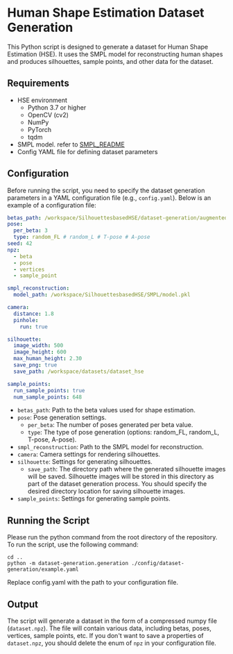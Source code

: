 # Human Shape Estimation Dataset Generation

This Python script is designed to generate a dataset for Human Shape Estimation (HSE). It uses the SMPL model for reconstructing human shapes and produces silhouettes, sample points, and other data for the dataset.

## Requirements
- HSE environment
  - Python 3.7 or higher
  - OpenCV (cv2)
  - NumPy
  - PyTorch
  - tqdm
- SMPL model. refer to [SMPL_README](../SMPL/README.md)
- Config YAML file for defining dataset parameters

## Configuration

Before running the script, you need to specify the dataset generation parameters in a YAML configuration file (e.g., `config.yaml`). Below is an example of a configuration file:

```yaml
betas_path: /workspace/SilhouettesbasedHSE/dataset-generation/augmented_betas.npy
pose:
  per_beta: 3
  type: random_FL # random_L # T-pose # A-pose
seed: 42
npz:
  - beta
  - pose
  - vertices
  - sample_point

smpl_reconstruction:
  model_path: /workspace/SilhouettesbasedHSE/SMPL/model.pkl

camera:
  distance: 1.8
  pinhole:
    run: true

silhouette:
  image_width: 500
  image_height: 600
  max_human_height: 2.30
  save_png: true
  save_path: /workspace/datasets/dataset_hse

sample_points:
  run_sample_points: true
  num_sample_points: 648
```

- `betas_path`: Path to the beta values used for shape estimation.
- `pose`: Pose generation settings.
    - `per_beta`: The number of poses generated per beta value.
    - `type`: The type of pose generation (options: random_FL, random_L, T-pose, A-pose).
- `smpl_reconstruction`: Path to the SMPL model for reconstruction.
- `camera`: Camera settings for rendering silhouettes.
- `silhouette`: Settings for generating silhouettes.
    - `save_path`: The directory path where the generated silhouette images will be saved. Silhouette images will be stored in this directory as part of the dataset generation process. You should specify the desired directory location for saving silhouette images.
- `sample_points`: Settings for generating sample points.

## Running the Script
Please run the python command from the root directory of the repository.
To run the script, use the following command:
```
cd ..
python -m dataset-generation.generation ./config/dataset-generation/example.yaml
```
Replace config.yaml with the path to your configuration file.

## Output
The script will generate a dataset in the form of a compressed numpy file (`dataset.npz`). The file will contain various data, including betas, poses, vertices, sample points, etc. If you don't want to save a properties of `dataset.npz`, you should delete the enum of `npz` in your configuration file.
